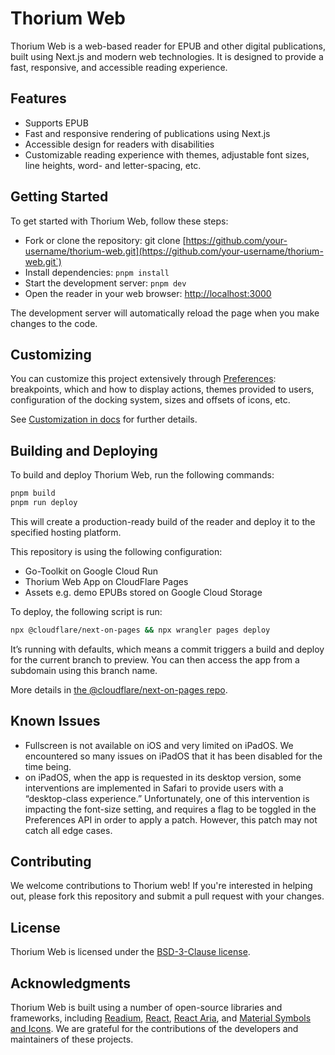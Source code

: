 # Thorium Web

Thorium Web is a web-based reader for EPUB and other digital publications, built using Next.js and modern web technologies. It is designed to provide a fast, responsive, and accessible reading experience.

## Features

- Supports EPUB
- Fast and responsive rendering of publications using Next.js
- Accessible design for readers with disabilities
- Customizable reading experience with themes, adjustable font sizes, line heights, word- and letter-spacing, etc.

## Getting Started

To get started with Thorium Web, follow these steps:

- Fork or clone the repository: git clone [https://github.com/your-username/thorium-web.git](https://github.com/your-username/thorium-web.git`)
- Install dependencies: `pnpm install`
- Start the development server: `pnpm dev`
- Open the reader in your web browser: [http://localhost:3000](http://localhost:3000)

The development server will automatically reload the page when you make changes to the code.

## Customizing

You can customize this project extensively through [Preferences](./src/preferences.ts): breakpoints, which and how to display actions, themes provided to users, configuration of the docking system, sizes and offsets of icons, etc.

See [Customization in docs](./docs/customization/Customization.md) for further details.

## Building and Deploying

To build and deploy Thorium Web, run the following commands:

```bash
pnpm build
pnpm run deploy
```

This will create a production-ready build of the reader and deploy it to the specified hosting platform.

This repository is using the following configuration:

- Go-Toolkit on Google Cloud Run
- Thorium Web App on CloudFlare Pages
- Assets e.g. demo EPUBs stored on Google Cloud Storage

To deploy, the following script is run: 

```bash
npx @cloudflare/next-on-pages && npx wrangler pages deploy
```

It’s running with defaults, which means a commit triggers a build and deploy for the current branch to preview. You can then access the app from a subdomain using this branch name. 

More details in [the @cloudflare/next-on-pages repo](https://github.com/cloudflare/next-on-pages).

## Known Issues

- Fullscreen is not available on iOS and very limited on iPadOS. We encountered so many issues on iPadOS that it has been disabled for the time being.
- on iPadOS, when the app is requested in its desktop version, some interventions are implemented in Safari to provide users with a “desktop-class experience.” Unfortunately, one of this intervention is impacting the font-size setting, and requires a flag to be toggled in the Preferences API in order to apply a patch. However, this patch may not catch all edge cases.

## Contributing

We welcome contributions to Thorium web! If you're interested in helping out, please fork this repository and submit a pull request with your changes.

## License

Thorium Web is licensed under the [BSD-3-Clause license](https://opensource.org/licenses/BSD-3-Clause).

## Acknowledgments

Thorium Web is built using a number of open-source libraries and frameworks, including [Readium](https://readium.org/), [React](https://reactjs.org/), [React Aria](https://react-spectrum.adobe.com/react-aria/index.html), and [Material Symbols and Icons](https://fonts.google.com/icons). We are grateful for the contributions of the developers and maintainers of these projects.